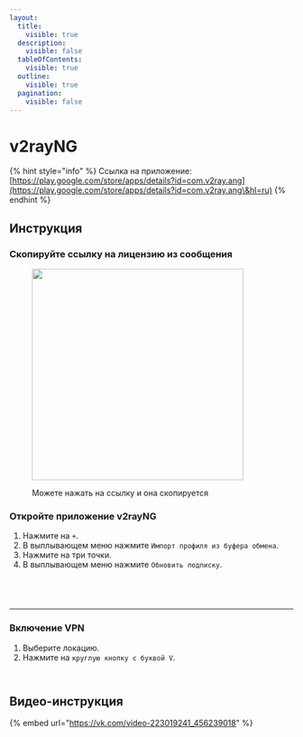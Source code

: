 ```yaml
---
layout:
  title:
    visible: true
  description:
    visible: false
  tableOfContents:
    visible: true
  outline:
    visible: true
  pagination:
    visible: false
---
```


# v2rayNG

{% hint style="info" %}
Ссылка на приложение: [https://play.google.com/store/apps/details?id=com.v2ray.ang](https://play.google.com/store/apps/details?id=com.v2ray.ang\&hl=ru)
{% endhint %}

## Инструкция <a href="#tutorial" id="tutorial"></a>

### Скопируйте ссылку на лицензию из сообщения

<figure><img src="../../.gitbook/assets/image.png" alt="" width="375"><figcaption><p>Можете нажать на ссылку и она скопируется</p></figcaption></figure>



### Откройте приложение v2rayNG

1. Нажмите на `+`.
2. В выплывающем меню нажмите `Импорт профиля из буфера обмена`.
3. Нажмите на три точки.
4. В выплывающем меню нажмите `Обновить подписку`.

<div data-full-width="false">

<figure><img src="../../.gitbook/assets/2_1.png" alt=""><figcaption></figcaption></figure>

 

<figure><img src="../../.gitbook/assets/2_2.png" alt=""><figcaption></figcaption></figure>

 

<figure><img src="../../.gitbook/assets/2_3.png" alt=""><figcaption></figcaption></figure>

 

<figure><img src="../../.gitbook/assets/2_4.png" alt=""><figcaption></figcaption></figure>

</div>

***

### Включение VPN

1. Выберите локацию.
2. Нажмите на `круглую кнопку с буквой V`.

<div>

<figure><img src="../../.gitbook/assets/2_1_1.png" alt=""><figcaption></figcaption></figure>

 

<figure><img src="../../.gitbook/assets/2_1_2.png" alt=""><figcaption></figcaption></figure>

</div>

## Видео-инструкция

{% embed url="https://vk.com/video-223019241_456239018" %}
